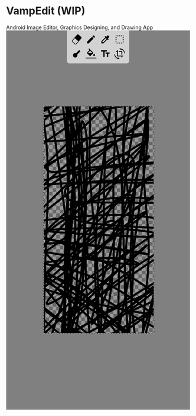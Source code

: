 # VampEdit (WIP)
Android Image Editor, Graphics Designing, and Drawing App
![DrawView Screenshot](/screenshots/DrawView.jpg?raw=true)
